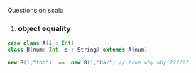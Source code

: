 Questions on scala 

1. ### object equality 
```scala
case class A(i : Int)
class B(num: Int, s : String) extends A(num)

new B(1,"foo")  ==  new B(1,"bar") // true why why ?????? 

```
